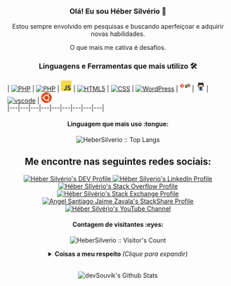 <h3 align="center"> Olá! Eu sou Héber Silvério 👋</h3>
<p align="center">Estou sempre envolvido em pesquisas e buscando aperfeiçoar e adquirir novas habilidades.</p>
<p align="center">O que mais me cativa é desafios.</p>



<h3 align="center"> Linguagens e Ferramentas que mais utilizo 🛠️ </h3>

|  [<img src="https://w7.pngwing.com/pngs/54/45/png-transparent-react-javascript-library-angularjs-web-application-framework-logo-symmetry-web-application-thumbnail.png" alt="PHP" width="24">](https://pt-br.reactjs.org/) |  [<img src="https://cdn.iconscout.com/icon/free/png-512/php-2038871-1720084.png" alt="PHP" width="24">](https://www.php.net/manual/pt_BR/language.types.php) | [<img src="https://raw.githubusercontent.com/github/explore/80688e429a7d4ef2fca1e82350fe8e3517d3494d/topics/javascript/javascript.png" alt="JavaScript" width="24">](https://developer.mozilla.org/pt-BR/docs/Web/JavaScript) | [<img src="https://img.stackshare.io/service/2538/kEpgHiC9.png" alt="HTML5" width="24">](https://developer.mozilla.org/pt-BR/docs/Web/HTML/HTML5) | [<img src="https://img.stackshare.io/service/6727/css.png" alt="CSS" width="24">](https://www.w3schools.com/css/) | [<img src="https://img.stackshare.io/service/250/logo.png" alt="WordPress" width="24">](https://br.wordpress.com/) | [<img src="https://raw.githubusercontent.com/github/explore/80688e429a7d4ef2fca1e82350fe8e3517d3494d/topics/git/git.png" alt="Git" width="24">](https://git-scm.com/) | [<img src="https://github.com/HeberSilverio/30diasDeJavaScript-HTML-CSS/blob/main/Dia%2039/Octocat.png" alt="GitHub" width="24">](https://github.com/)| [<img src="https://img.stackshare.io/service/4202/Visual_Studio_Code_logo.png" alt="vscode" width="24">](https://code.visualstudio.com/) | [<img src="https://raw.githubusercontent.com/github/explore/80688e429a7d4ef2fca1e82350fe8e3517d3494d/topics/ubuntu/ubuntu.png" alt="Ubuntu" width="24">](https://ubuntu.com/)  
|---|---|---|---|---|---|---|---|---|

<h4 align="center">Linguagem que mais uso :tongue:</h4>

<p align="center"><img src="https://github-readme-stats.vercel.app/api/top-langs/?username=HeberSilverio&langs_count=10&theme=tokyonight&layout=compact" alt="HeberSilverio :: Top Langs" /></p>

<h2 align="center">Me encontre nas seguintes redes sociais: </h2>

<p align="center">
  <a href="https://hebersilverio.github.io/Curriculo/">
    <img src="https://d2fltix0v2e0sb.cloudfront.net/dev-badge.svg" alt="Héber Silvério's DEV Profile" height="30" width="30">
  </a>

  <a href="https://www.linkedin.com/in/hebersilverio/">
    <img src="https://www.vectorlogo.zone/logos/linkedin/linkedin-icon.svg" alt="Héber Silverio's LinkedIn Profile" height="30" width="30">
  </a>

  <a href="https://stackoverflow.com/story/hebersilverio">
    <img src="https://www.vectorlogo.zone/logos/stackoverflow/stackoverflow-icon.svg" alt="Héber SIlvério's Stack Overflow Profile" height="30" width="30">
  </a>

  <a href="https://stackexchange.com/users/19910074/heber-silverio">
    <img src="https://www.vectorlogo.zone/logos/stackexchange/stackexchange-icon.svg" alt="Héber Silvério's Stack Exchange Profile" height="30" width="30">
  </a>

  <a href="https://stackshare.io/hebersilverio">
    <img src="https://cdn.worldvectorlogo.com/logos/stackshare.svg" alt="Angel Santiago Jaime Zavala's StackShare Profile" height="30" width="30">
  </a>
   
 <a href="https://youtube.com/c/HabilTrader">
    <img src="https://www.vectorlogo.zone/logos/youtube/youtube-icon.svg" alt="Héber Silvério's YouTube Channel" height="30" width="30">
  </a>
</p>

<h4 align="center">Contagem de visitantes :eyes:</h4>

<p align="center"><img src="https://profile-counter.glitch.me/{HeberSilverio}/count.svg" alt="HeberSilverio :: Visitor's Count" /></p>

<details> 
  <summary align="center"> <b> Coisas a meu respeito </b> <i>(Clique para expandir)</i> </summary>
<h3> 👨🏻‍💻 Sobre mim </h3>


- 🔭 Estou em transição de carreira :) Estudando na Digital Innovation One.
- 🌱 Atualmente, estou aprendendo o desenvolvimento de aplicativos Web com a Digital Innovation One.
- 👯 Eu estou buscando colaborar com projetos na parte Front-End.
- 💬 Pergunte-me sobre mercado financeiro, é o assunto que mais tenho conhecimento.
- 📫 Fale comigo: envie um e-mail para hebersilverio@gmail.com

</details>
</br>

<p align="center">
<img align="center" src="https://github-readme-stats.vercel.app/api?username=HeberSilverio&include_all_commits=true&count_private=true&show_icons=true&line_height=20&title_color=7A7ADB&icon_color=2234AE&text_color=D3D3D3&bg_color=0,000000,130F40" alt="devSouvik's Github Stats">
</p>



